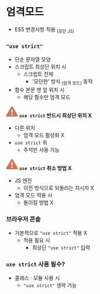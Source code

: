 엄격모드
============

- ES5 변경사항 적용 <sub>(모던 JS)</sub>

### `"use strict"`
- 단순 문자열 모양
- 스크립트 최상단 위치 시
  - 스크립트 전체
    - '모던한' 방식 <sub>(엄격 모드)</sub> 동작
- 함수 본문 맨 앞 위치 시
  - 해당 함수만 엄격 모드

<img src="../../images/commons/icons/triangle-exclamation-solid.svg" /> **`use strict` 반드시 최상단 위치 X**

- 다른 위치
  - 엄격 모드 활성화 X
- `use strict` 위
  - 주석만 사용 가능

<img src="../../images/commons/icons/triangle-exclamation-solid.svg" /> **`use strict` 취소 방법 X**

- JS 엔진
  - 이전 방식으로 되돌리는 지시자 X
- 엄격 모드 적용 시
  - 돌이킬 방법 X


### 브라우저 콘솔
- 기본적으로 `"use strict"` 적용 X
  - 적용 필요 시
    - 최상단 `"use strict"` 입력

### `use strict` 사용 필수?
- 클래스 · 모듈 사용 시
  - `"use strict"` 생략 가능

